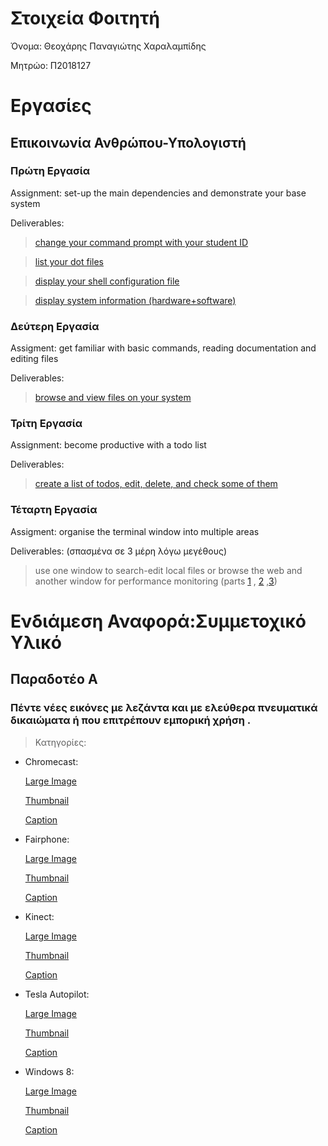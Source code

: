 # Στοιχεία Φοιτητή

Όνομα: Θεοχάρης Παναγιώτης Χαραλαμπίδης

Μητρώο: Π2018127

# Εργασίες

## Επικοινωνία Ανθρώπου-Υπολογιστή

### Πρώτη Εργασία
Assignment: set-up the main dependencies and demonstrate your base system

Deliverables: 
    
>   [change your command prompt with your student ID](https://asciinema.org/a/yp1DdpMS2piTvEpc39Vua4i7d)
    
>   [list your dot files](https://asciinema.org/a/goP9wI5JZwy3HOfRB47a41SSj)

>   [display your shell configuration file](https://asciinema.org/a/v3eh1esDP5EaFarZJxkw0XxFp)

>   [display system information (hardware+software)](https://asciinema.org/a/fqWZ8cFBRThT0zokmNnYRViq6)


### Δεύτερη Εργασία
Assigment: get familiar with basic commands, reading documentation and editing files

Deliverables:

> [browse and view files on your system](https://asciinema.org/a/xm9Fp8cYMrG6IQlNdQkhgFJw7)


### Τρίτη Εργασία
Assignment: become productive with a todo list

Deliverables:

> [create a list of todos, edit, delete, and check some of them](https://asciinema.org/a/TXMMME68JcXJUhmI07JpgPmht)


### Τέταρτη Εργασία
Assigment: organise the terminal window into multiple areas

Deliverables: (σπασμένα σε 3 μέρη λόγω μεγέθους)
> use one window to search-edit local files or browse the web and another window for performance monitoring (parts [1](https://asciinema.org/a/OsiKpKbpZk202WGwX6QNLIq7i) , [2](https://asciinema.org/a/sahBkB3Lw26tZyvtC0YD8GWDy) ,[3](https://asciinema.org/a/OsiKpKbpZk202WGwX6QNLIq7i]))

# Ενδιάμεση Αναφορά:Συμμετοχικό Υλικό

## Παραδοτέο Α
### Πέντε νέες εικόνες με λεζάντα και με ελεύθερα πνευματικά δικαιώματα ή που επιτρέπουν εμπορική χρήση .
> Κατηγορίες:
- Chromecast:

    [Large Image](https://github.com/runtheorun-exe/gr/blob/gh-pages/images/chromecast.jpg)
    
    [Thumbnail](https://github.com/runtheorun-exe/gr/blob/gh-pages/images/chromecast-thumb.jpg)
    
    [Caption](https://github.com/runtheorun-exe/gr/blob/gh-pages/_gallery/chromecast.md)
    
   
 - Fairphone:
 
    [Large Image](https://github.com/runtheorun-exe/gr/blob/gh-pages/images/fairphone.jpg)
    
    [Thumbnail](https://github.com/runtheorun-exe/gr/blob/gh-pages/images/fairphone-thumb.jpg)
    
    [Caption](https://github.com/runtheorun-exe/gr/blob/gh-pages/_gallery/fairphone.md)
    
    
  - Kinect:
  
    [Large Image](https://github.com/runtheorun-exe/gr/blob/gh-pages/images/kinect.jpg)
    
    [Thumbnail](https://github.com/runtheorun-exe/gr/blob/gh-pages/images/kinect-thumb.jpg)
    
    [Caption](https://github.com/runtheorun-exe/gr/blob/gh-pages/_gallery/kinect.md)
    
    
  - Tesla Autopilot:
  
     [Large Image](https://github.com/runtheorun-exe/gr/blob/gh-pages/images/tesla-autopilot.jpg)
    
     [Thumbnail](https://github.com/runtheorun-exe/gr/blob/gh-pages/images/tesla-autopilot-thumb.jpg)
    
     [Caption](https://github.com/runtheorun-exe/gr/blob/gh-pages/_gallery/tesla-autopilot.md)
    
  -  Windows 8:
  
     [Large Image](https://github.com/runtheorun-exe/gr/blob/gh-pages/images/windows8.jpg)
    
     [Thumbnail](https://github.com/runtheorun-exe/gr/blob/gh-pages/images/windows8-thumb.jpg)
    
     [Caption](https://github.com/runtheorun-exe/gr/blob/gh-pages/_gallery/windows8.md)
   
    
    
